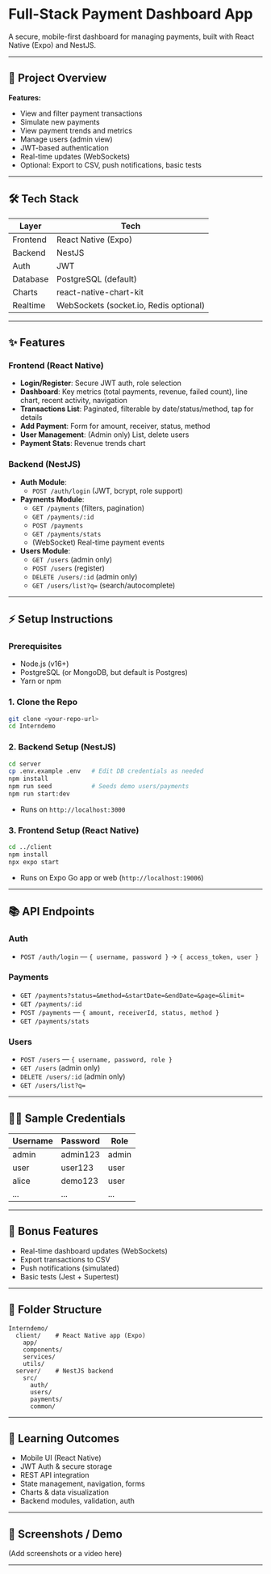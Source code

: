 # Full-Stack Payment Dashboard App

A secure, mobile-first dashboard for managing payments, built with React Native (Expo) and NestJS.

---

## 🚀 Project Overview

**Features:**
- View and filter payment transactions
- Simulate new payments
- View payment trends and metrics
- Manage users (admin view)
- JWT-based authentication
- Real-time updates (WebSockets)
- Optional: Export to CSV, push notifications, basic tests

---

## 🛠️ Tech Stack

| Layer     | Tech                          |
|-----------|------------------------------|
| Frontend  | React Native (Expo)           |
| Backend   | NestJS                        |
| Auth      | JWT                           |
| Database  | PostgreSQL (default)          |
| Charts    | react-native-chart-kit        |
| Realtime  | WebSockets (socket.io, Redis optional) |

---

## ✨ Features

### Frontend (React Native)
- **Login/Register**: Secure JWT auth, role selection
- **Dashboard**: Key metrics (total payments, revenue, failed count), line chart, recent activity, navigation
- **Transactions List**: Paginated, filterable by date/status/method, tap for details
- **Add Payment**: Form for amount, receiver, status, method
- **User Management**: (Admin only) List, delete users
- **Payment Stats**: Revenue trends chart

### Backend (NestJS)
- **Auth Module**:
  - `POST /auth/login` (JWT, bcrypt, role support)
- **Payments Module**:
  - `GET /payments` (filters, pagination)
  - `GET /payments/:id`
  - `POST /payments`
  - `GET /payments/stats`
  - (WebSocket) Real-time payment events
- **Users Module**:
  - `GET /users` (admin only)
  - `POST /users` (register)
  - `DELETE /users/:id` (admin only)
  - `GET /users/list?q=` (search/autocomplete)

---

## ⚡ Setup Instructions

### Prerequisites
- Node.js (v16+)
- PostgreSQL (or MongoDB, but default is Postgres)
- Yarn or npm

### 1. Clone the Repo
```sh
git clone <your-repo-url>
cd Interndemo
```

### 2. Backend Setup (NestJS)
```sh
cd server
cp .env.example .env   # Edit DB credentials as needed
npm install
npm run seed           # Seeds demo users/payments
npm run start:dev
```
- Runs on `http://localhost:3000`

### 3. Frontend Setup (React Native)
```sh
cd ../client
npm install
npx expo start
```
- Runs on Expo Go app or web (`http://localhost:19006`)

---

## 📚 API Endpoints

### Auth
- `POST /auth/login` — `{ username, password }` → `{ access_token, user }`

### Payments
- `GET /payments?status=&method=&startDate=&endDate=&page=&limit=`
- `GET /payments/:id`
- `POST /payments` — `{ amount, receiverId, status, method }`
- `GET /payments/stats`

### Users
- `POST /users` — `{ username, password, role }`
- `GET /users` (admin only)
- `DELETE /users/:id` (admin only)
- `GET /users/list?q=`

---

## 🧑‍💻 Sample Credentials

| Username | Password   | Role   |
|----------|------------|--------|
| admin    | admin123   | admin  |
| user     | user123    | user   |
| alice    | demo123    | user   |
| ...      | ...        | ...    |

---

## 🎁 Bonus Features

- Real-time dashboard updates (WebSockets)
- Export transactions to CSV
- Push notifications (simulated)
- Basic tests (Jest + Supertest)

---

## 📁 Folder Structure

```
Interndemo/
  client/    # React Native app (Expo)
    app/
    components/
    services/
    utils/
  server/    # NestJS backend
    src/
      auth/
      users/
      payments/
      common/
```

---

## 🎯 Learning Outcomes

- Mobile UI (React Native)
- JWT Auth & secure storage
- REST API integration
- State management, navigation, forms
- Charts & data visualization
- Backend modules, validation, auth

---
## 📸 Screenshots / Demo

(Add screenshots or a video here)

---



